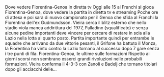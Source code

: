 Dove vedere Fiorentina-Genoa in diretta tv
Oggi alle 15 al Franchi si gioca Fiorentina-Genoa, dove vedere la partita in diretta tv e streaming
Poche ore di attesa e poi sarà di nuovo campionato per il Genoa che sfida al Franchi la Fiorentina dell'ex Gudmundsson. Vieira cerca il blitz esterno che nello stadio viola manca addirittura del 1977, Palladino (squalificato) e senza alcune pedine importanti deve vincere per cercare di restare in scia alla Lazio nella lotta al quarto posto. Partita importante quindi per entrambe le squadre che arrivano da due vittorie pesanti, il Grifone ha battuto il Monza, la Fiorentina ha vinto contro la Lazio tornano al successo dopo 7 gare senza i tre punti di fila.  Fiorentina-Genoa, le ultime sulle formazioni Rispetto ai giorni scorsi non sembrano esserci grandi rivoluzioni nelle probabili formazioni. Vieira conferma il 4-3-3 con Zanoli e Badelj che tornano titolari dopo gli acciacchi delle...
